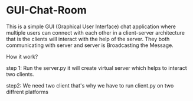 # GUI-Chat-Room
This is a simple GUI (Graphical User Interface) chat application where multiple users can connect with each other in a client-server architecture that is the clients will interact with the help of the server. They both communicating with server and server is Broadcasting the Message.

How it work?

step 1:
      Run the server.py it will create virtual server which helps to interact two clients.
      
step2:
     We need two client that's why we have to run client.py on two diffrent platforms
     
